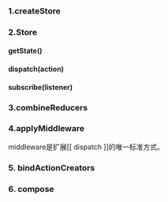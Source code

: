### 1.createStore

### 2.Store
#### getState()
#### dispatch(action)
#### subscribe(listener)

### 3.combineReducers

### 4.applyMiddleware
middleware是扩展[[ dispatch ]]的唯一标准方式。

### 5. bindActionCreators

### 6. compose